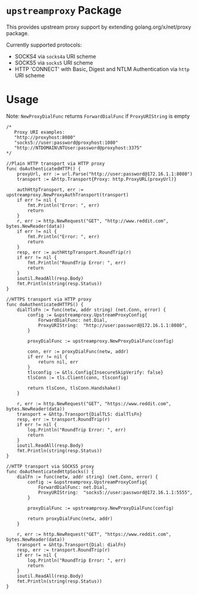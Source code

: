 `upstreamproxy` Package
=======================

This provides upstream proxy support by extending golang.org/x/net/proxy package.

Currently supported protocols:
* SOCKS4 via `socks4a` URI scheme
* SOCKS5 via `socks5` URI scheme
* HTTP 'CONNECT' with Basic, Digest and NTLM Authentication via `http` URI scheme

# Usage

Note: `NewProxyDialFunc` returns `ForwardDialFunc` if `ProxyURIString` is empty

```
/* 
   Proxy URI examples:
   "http://proxyhost:8080"
   "socks5://user:password@proxyhost:1080"
   "http://NTDOMAIN\NTUser:password@proxyhost:3375"
*/

//Plain HTTP transport via HTTP proxy
func doAuthenticatedHTTP() {
	proxyUrl, err := url.Parse("http://user:password@172.16.1.1:8080")
	transport := &http.Transport{Proxy: http.ProxyURL(proxyUrl)}

	authHttpTransport, err := upstreamproxy.NewProxyAuthTransport(transport)
	if err != nil {
		fmt.Println("Error: ", err)
		return
	}
	r, err := http.NewRequest("GET", "http://www.reddit.com", bytes.NewReader(data))
	if err != nil {
		fmt.Println("Error: ", err)
		return
	}
	resp, err := authHttpTransport.RoundTrip(r)
	if err != nil {
		fmt.Println("RoundTrip Error: ", err)
		return
	}
	ioutil.ReadAll(resp.Body)
	fmt.Println(string(resp.Status))
}

//HTTPS transport via HTTP proxy
func doAuthenticatedHTTPS() {
	dialTlsFn := func(netw, addr string) (net.Conn, error) {
		config := &upstreamproxy.UpstreamProxyConfig{
			ForwardDialFunc: net.Dial,
			ProxyURIString:  "http://user:password@172.16.1.1:8080",
		}

		proxyDialFunc := upstreamproxy.NewProxyDialFunc(config)

		conn, err := proxyDialFunc(netw, addr)
		if err != nil {
			return nil, err
		}
		tlsconfig := &tls.Config{InsecureSkipVerify: false}
		tlsConn := tls.Client(conn, tlsconfig)

		return tlsConn, tlsConn.Handshake()
	}

	r, err := http.NewRequest("GET", "https://www.reddit.com", bytes.NewReader(data))
	transport = &http.Transport{DialTLS: dialTlsFn}
	resp, err := transport.RoundTrip(r)
	if err != nil {
		log.Println("RoundTrip Error: ", err)
		return
	}
	ioutil.ReadAll(resp.Body)
	fmt.Println(string(resp.Status))
}

//HTTP transport via SOCKS5 proxy
func doAuthenticatedHttpSocks() {
	dialFn := func(netw, addr string) (net.Conn, error) {
		config := &upstreamproxy.UpstreamProxyConfig{
			ForwardDialFunc: net.Dial,
			ProxyURIString:  "socks5://user:password@172.16.1.1:5555",
		}

		proxyDialFunc := upstreamproxy.NewProxyDialFunc(config)

		return proxyDialFunc(netw, addr)
	}

	r, err := http.NewRequest("GET", "https://www.reddit.com", bytes.NewReader(data))
	transport = &http.Transport{Dial: dialFn}
	resp, err := transport.RoundTrip(r)
	if err != nil {
		log.Println("RoundTrip Error: ", err)
		return
	}
	ioutil.ReadAll(resp.Body)
	fmt.Println(string(resp.Status))
}
```

